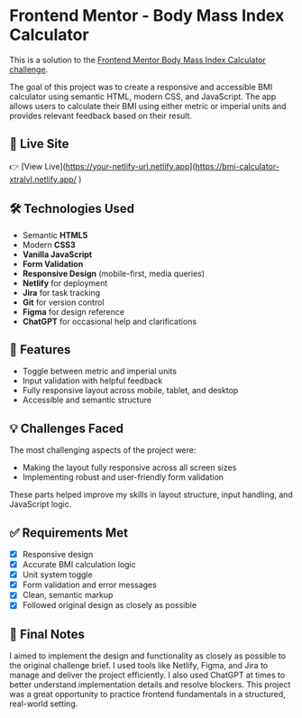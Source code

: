 # Frontend Mentor - Body Mass Index Calculator

This is a solution to the [Frontend Mentor Body Mass Index Calculator challenge](https://www.frontendmentor.io/challenges/body-mass-index-calculator-brrBkfSz1T).

The goal of this project was to create a responsive and accessible BMI calculator using semantic HTML, modern CSS, and JavaScript. The app allows users to calculate their BMI using either metric or imperial units and provides relevant feedback based on their result.

## 🚀 Live Site

👉 [View Live](https://your-netlify-url.netlify.app](https://bmi-calculator-xtralvl.netlify.app/ ) <!-- Replace with your actual Netlify link -->

## 🛠️ Technologies Used

- Semantic **HTML5**
- Modern **CSS3**
- **Vanilla JavaScript**
- **Form Validation**
- **Responsive Design** (mobile-first, media queries)
- **Netlify** for deployment
- **Jira** for task tracking
- **Git** for version control
- **Figma** for design reference
- **ChatGPT** for occasional help and clarifications

## 📱 Features

- Toggle between metric and imperial units
- Input validation with helpful feedback
- Fully responsive layout across mobile, tablet, and desktop
- Accessible and semantic structure

## 💡 Challenges Faced

The most challenging aspects of the project were:
- Making the layout fully responsive across all screen sizes
- Implementing robust and user-friendly form validation

These parts helped improve my skills in layout structure, input handling, and JavaScript logic.


## ✅ Requirements Met

- [x] Responsive design
- [x] Accurate BMI calculation logic
- [x] Unit system toggle
- [x] Form validation and error messages
- [x] Clean, semantic markup
- [x] Followed original design as closely as possible

## 📌 Final Notes

I aimed to implement the design and functionality as closely as possible to the original challenge brief. I used tools like Netlify, Figma, and Jira to manage and deliver the project efficiently. I also used ChatGPT at times to better understand implementation details and resolve blockers. This project was a great opportunity to practice frontend fundamentals in a structured, real-world setting.


